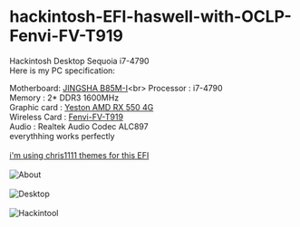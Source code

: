 # hackintosh-EFI-haswell-with-OCLP-Fenvi-FV-T919
Hackintosh Desktop Sequoia i7-4790<br>
Here is my PC specification:<br>

Motherboard: [JINGSHA B85M-I](https://www.aliexpress.com/item/1005006895983743.html?)<br>
Processor : i7-4790<br>
Memory : 2* DDR3 1600MHz<br>
Graphic card : [Yeston AMD RX 550 4G](https://yestonstore.com/products/yeston-radeon-rx-550-4gb-gddr5-1183mhz-512processors-pciexpress-3-0-directx12-video-cards-double-slot-dp-hdmi-compatible-dvi-d-graphics-card-of-desktop)<br>
Wireless Card : [Fenvi-FV-T919](https://www.fenvi.com/product_detail_16.html)<br>
Audio : Realtek Audio Codec ALC897<br>
everythhing works perfectly<br>
<br>
[i'm using chris1111 themes for this EFI](https://htmlpreview.github.io/?https://github.com/chris1111/My-Simple-OC-Themes/blob/master/My%20Simple%20Theme%20OpenCore.html)<br>
<br>
![About](https://github.com/user-attachments/assets/47818df9-31bf-4f65-ac69-cb980017648b)
<br>
<br>
![Desktop](https://github.com/user-attachments/assets/bcc59509-d691-4814-95cf-c7ee8a14f45f)
<br>
<br>
![Hackintool](https://github.com/user-attachments/assets/6055a76c-ba69-4507-9977-bd79225b7131)
<br>
